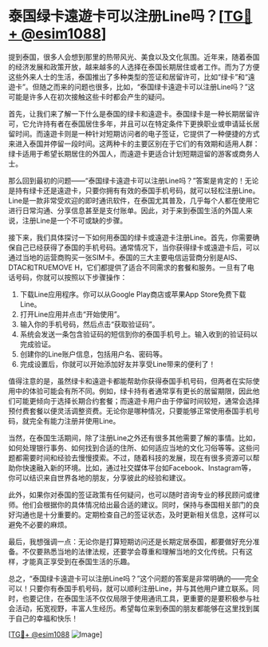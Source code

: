 # 泰国绿卡遠遊卡可以注册Line吗？[[TG💪+ @esim1088](https://t.me/s/esim1088)]

提到泰国，很多人会想到那里的热带风光、美食以及文化氛围。近年来，随着泰国的经济发展和政策开放，越来越多的人选择在泰国长期居住或者工作。而为了方便这些外来人士的生活，泰国推出了多种类型的签证和居留许可，比如“绿卡”和“遠遊卡”。但随之而来的问题也很多，比如，“泰国绿卡遠遊卡可以注册Line吗？”这可能是许多人在初次接触这些卡时都会产生的疑问。

首先，让我们来了解一下什么是泰国的绿卡和遠遊卡。泰国绿卡是一种长期居留许可，它允许持有者在泰国居住多年，并且可以在特定条件下更换职业或申请延长居留时间。而遠遊卡则是一种针对短期访问者的电子签证，它提供了一种便捷的方式来进入泰国并停留一段时间。这两种卡的主要区别在于它们的有效期和适用人群：绿卡适用于希望长期居住的外国人，而遠遊卡更适合计划短期逗留的游客或商务人士。

那么回到最初的问题——“泰国绿卡遠遊卡可以注册Line吗？”答案是肯定的！无论是持有绿卡还是遠遊卡，只要你拥有有效的泰国手机号码，就可以轻松注册Line。Line是一款非常受欢迎的即时通讯软件，在泰国尤其普及，几乎每个人都在使用它进行日常沟通、分享信息甚至是支付账单。因此，对于来到泰国生活的外国人来说，注册Line是一个不可或缺的步骤。

接下来，我们具体探讨一下如何用泰国的绿卡或遠遊卡注册Line。首先，你需要确保自己已经获得了泰国的手机号码。通常情况下，当你获得绿卡或遠遊卡后，可以通过当地的运营商购买一张SIM卡。泰国的三大主要电信运营商分别是AIS、DTAC和TRUEMOVE H，它们都提供了适合不同需求的套餐和服务。一旦有了电话号码，你就可以按照以下步骤操作：

1. 下载Line应用程序。你可以从Google Play商店或苹果App Store免费下载Line。
2. 打开Line应用并点击“开始使用”。
3. 输入你的手机号码，然后点击“获取验证码”。
4. 系统会发送一条包含验证码的短信到你的泰国手机号上。输入收到的验证码以完成验证。
5. 创建你的Line账户信息，包括用户名、密码等。
6. 完成设置后，你就可以开始添加好友并享受Line带来的便利了！

值得注意的是，虽然绿卡和遠遊卡都能帮助你获得泰国手机号码，但两者在实际使用中的体验可能会有所不同。例如，绿卡持有者通常享有更长的居留期限，因此他们可能更倾向于选择长期合约套餐；而遠遊卡用户由于停留时间较短，通常会选择预付费套餐以便灵活调整资费。无论你是哪种情况，只要能够正常使用泰国手机号码，就完全有能力注册并使用Line。

当然，在泰国生活期间，除了注册Line之外还有很多其他需要了解的事情。比如，如何处理银行事务、如何找到合适的住所、如何适应当地的文化习俗等等。这些问题都需要时间和经验去慢慢摸索。不过，随着科技的发展，现在有很多资源可以帮助你快速融入新的环境。比如，通过社交媒体平台如Facebook、Instagram等，你可以结识来自世界各地的朋友，分享彼此的经验和建议。

此外，如果你对泰国的签证政策有任何疑问，也可以随时咨询专业的移民顾问或律师。他们会根据你的具体情况给出最合适的建议。同时，保持与泰国相关部门的良好沟通也是十分重要的。定期检查自己的签证状态，及时更新相关信息，这样可以避免不必要的麻烦。

最后，我想强调一点：无论你是打算短期访问还是长期定居泰国，都要做好充分准备。不仅要熟悉当地的法律法规，还要学会尊重和理解当地的文化传统。只有这样，才能真正享受到在泰国生活的乐趣。

总之，“泰国绿卡遠遊卡可以注册Line吗？”这个问题的答案是非常明确的——完全可以！只要你有泰国手机号码，就可以顺利注册Line，并与其他用户建立联系。同时，也要记住，在泰国生活不仅仅局限于使用通讯工具，更重要的是要积极参与社会活动，拓宽视野，丰富人生经历。希望每位来到泰国的朋友都能够在这里找到属于自己的幸福和快乐！

[[TG💪+ @esim1088](https://t.me/s/esim1088) ![Image](https://i.postimg.cc/4NQfJmqS/Snipaste-2025-05-13-00-14-12.png)]
